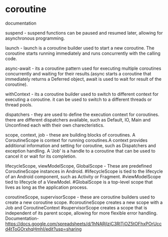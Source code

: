 # coroutine
documentation

suspend - suspend functions can be paused and resumed later, allowing for asynchronous programming.

launch - launch is a coroutine builder used to start a new coroutine. The coroutine starts running immediately and runs concurrently with the calling code.

async-await - its a coroutine pattern used for executing multiple coroutines concurrently and waiting for their results.(async starts a coroutine that immediately returns a Deferred object, await is used to wait for result of the coroutine).

withContext - its a coroutine builder used to switch to different context for executing a coroutine. it can be used to switch to a different threads or thread pools.

dispatchers - they are used to define the execution context for coroutines. there are different dispatchers available, such as Default, IO, Main and Unconfined each with their own charecteristics.

scope, context, job - these are building blocks of coroutines. A CoroutineScope is context for running coroutines.A context provides additional information and setting for coroutine, such as Dispatchers and exception handling. A 'Job' is a handle to a coroutine that can be used to cancel it or wait for its completion.

lifecycleScope, viewModelScope, GlobalScope - These are predefined CoroutineScope instances in Android.
  #lifecycleScope is tied to the lifecycle of an Android component, such as Activity or Fragment.
	#viewModelScope tied to lifecycle of a ViewModel.
	#GlobalScope is a top-level scope that lives as long as the application process.
  
coroutineScope, supervisorScope - these are coroutine builders used to create a new coroutine scope.
  #coroutineScope creates a new scope with a Job and CoroutineContext
	#supervisorScope creates a scope that is independent of its parent scope, allowing for more flexible error handling.
Documentation- 
https://docs.google.com/spreadsheets/d/1hNARjlzjC3RlTjOZ5tOFhxPOrUccd4tToGOrxhqHmhI/edit?usp=sharing
